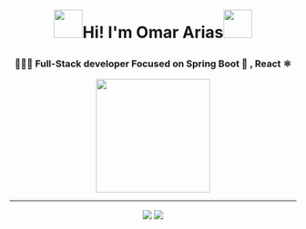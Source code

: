 # <p align="center"><img height="50" src="https://cdn3.emoji.gg/emojis/7180_pokestop.png">Hi! I'm Omar Arias<img height="50" src="https://cdn3.emoji.gg/emojis/7180_pokestop.png">
</p>

### <p align="center">👨🏽‍💻 Full-Stack developer Focused on Spring Boot 🍃 , React ⚛</p>


<p align="center">
<img height=200 src="https://github-readme-stats.vercel.app/api/top-langs/?username=omar-arias-dev&layout=compact&theme=tokyonight"/>
</p>

<hr/>

<p align="center">
<a href="https://www.linkedin.com/in/omar-arias-dev" target="blank"><img align="center" src="https://img.shields.io/badge/Omar Arias Dev-0077B5?style=for-the-badge&logo=linkedin&logoColor=white" /></a>
<a href="mailto:omar.arias.dev@gmail.com" target="blank"><img align="center" src="https://img.shields.io/badge/omar.arias.dev-D14836?style=for-the-badge&logo=gmail&logoColor=white" /></a>
</p>
